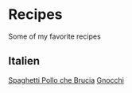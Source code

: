 # Recipes
Some of my favorite recipes

## Italien
[Spaghetti Pollo che Brucia](Spaghetti_Pollo_che_Brucia.md)
[Gnocchi](Gnocchi.md)


